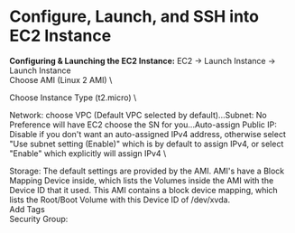 # Configure, Launch, and SSH into EC2 Instance

**Configuring & Launching the EC2 Instance:**
EC2 → Launch Instance → Launch Instance \
Choose AMI (Linux 2 AMI) \

Choose Instance Type (t2.micro) \

Network: choose VPC (Default VPC selected by default)...Subnet: No Preference will have EC2 choose the SN for you...Auto-assign Public IP: Disable if you don't want an auto-assigned IPv4 address, otherwise select "Use subnet setting (Enable)" which is by default to assign IPv4, or select "Enable" which explicitly will assign IPv4 \

Storage: The default settings are provided by the AMI. AMI's have a Block Mapping Device inside, which lists the Volumes inside the AMI with the Device ID that it used. This AMI contains a block device mapping, which lists the Root/Boot Volume with this Device ID of /dev/xvda. \
Add Tags \
Security Group: 
